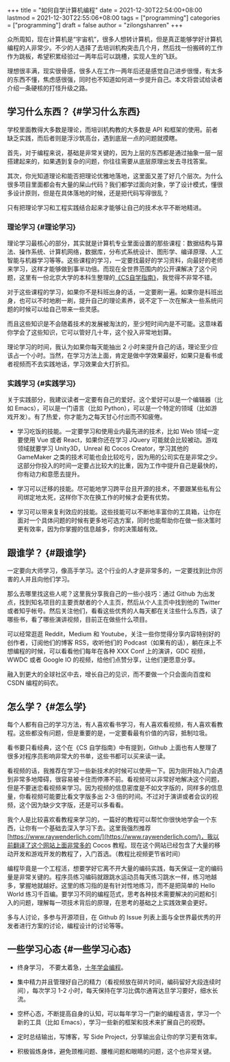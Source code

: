 +++
title = "如何自学计算机编程"
date = 2021-12-30T22:54:00+08:00
lastmod = 2021-12-30T22:55:06+08:00
tags = ["programming"]
categories = ["programming"]
draft = false
author = "zilongshanren"
+++

众所周知，现在计算机是“宇宙机”，很多人想转计算机，但是真正能够学好计算机编程的人非常少。不少的人选择了去培训机构突击几个月，然后找一份搬砖的工作作为跳板，希望积累经验过一两年后可以跳槽，实现人生的飞跃。

理想很丰满，现实很骨感，很多人在工作一两年后还是感觉自己进步很慢，有太多的东西不懂，焦虑感很强，同时也不知道如何进一步提升自己。本文将尝试给读者介绍一条硬核的打怪升级之路。


## 学习什么东西？ {#学习什么东西}

学校里面教得大多数是理论，而培训机构教的大多数是 API 和框架的使用。前者缺乏实践，而后者则是浮沙筑高台，遇到底层一点的问题就摸瞎。

首先，对于编程来说，基础是非常关键的，因为上层的东西都是通过抽象一层一层搭建起来的，如果遇到复杂的问题，你往往需要从底层原理出发去寻找答案。

其次，你光知道理论和能否把理论优雅地落地，这里面又差了好几个层次。为什么很多项目里面都会有大量的屎山代码？我们都学过面向对象，学了设计模式，懂很多设计原则，但是在具体落地的时候，还是把代码写得很乱？

只有把理论学习和工程实践结合起来才能够让自己的技术水平不断地精进。


### 理论学习 {#理论学习}

理论学习最核心的部分，其实就是计算机专业里面设置的那些课程：数据结构与算法、操作系统、计算机网络，数据库，分布式系统设计、图形学、编译原理、人工智能与机器学习等等。这些课程的学习，一定要找最好的学习资料，向最好的老师来学习，这样才能够做到事半功倍。而现在全世界范围内的公开课解决了这个问题，这里有一份北京大学的本科生整理的[《CS自学指南》](https://csdiy.wiki/)，我觉得不非常不错。

对于这些课程的学习，如果你不是科班出身的话，一定要刷一遍。如果你是科班出身，也可以不时地刷一刷，提升自己的理论素养，说不定下一次在解决一些系统问题的时候可以给自己带来一些灵感。

而且这些知识是不会随着技术的发展被淘汰的，至少短时间内是不可能。这意味着你学会了这些知识，它可以管好几十年，这个投入非常地划算。

理论学习的时间，我认为如果你每天能抽出 2 小时来提升自己的话，理论至少应该占一个小时。当然，在学习方法上面，肯定是做中学效果最好，如果只是看书或者视频而不去实践地话，学习效果会大打折扣。


### 实践学习 {#实践学习}

关于实践部分，我建议读者一定要有自己的爱好。这个爱好可以是一个编辑器（比如 Emacs），可以是一门语言（比如 Python），可以是一个特定的领域（比如游戏开发）。有了热爱，你才能为之每天甘心付出而不知疲倦。

-   学习吃饭的技能。一定要学习和使用业内最先进的技术，比如 Web 领域一定要使用 Vue 或者 React，如果你还在学习 JQuery 可能就会比较被动。游戏领域就要学习 Unity3D，Unreal 和 Cocos Creator，学习其他的 GameMaker 之类的技术可能也会比较吃亏，因为用的公司实在是非常之少。这部分你投入的时间一定要占比较大的比重，因为工作中提升自己是最快的，你有动力和意愿去提升。

-   学习可以迁移的技能。尽可能地学习跨平台且开源的技术，不要跟某些私有公司绑定地太死，这样你下次在换工作的时候才会更有优势。

-   学习可以带来复利效应的技能。这些技能可以不断地丰富你的工具箱，让你在面对一个具体问题的时候有更多地可选方案，同时也能帮助你在做一些决策时更有效率，因为你掌握的信息越多，你的决策越有效。


## 跟谁学？ {#跟谁学}

一定要向大师学习，像高手学习。这个行业的人才是非常多的，一定要找到比你厉害的人并且向他们学习。

那么去哪里找这些人呢？这里我分享我自己的一些小技巧：通过 Github 为出发点，找到知名项目的主要贡献者的个人主页，然后从个人主页中找到他的 Twitter 或者知乎帐号。然后关注他们，看看这些优秀的人每天都在关注些什么东西，读了哪些书，看了哪些演讲视频，目前正在做些什么项目。

可以经常逛逛 Reddit，Medium 和 Youtube，关注一些你觉得分享内容特别好的创作者，订阅他们的博客 RSS，收听他们的 Podcast（如果有的话），躺在床上不想编程的时候，可以看看他们每年在各种
XXX Conf 上的演讲，GDC 视频，WWDC 或者 Google IO 的视频，给他们点赞分享，让他们更愿意分享。

融入到更大的全球社区中去，增长自己的见识，而不要做一个只会面向百度和 CSDN 编程的码农。


## 怎么学？ {#怎么学}

每个人都有自己的学习方法，有人喜欢看书学习，有人喜欢看视频，有人喜欢看教程。这些都没有问题，但是重要的是，一定要看最有价值的内容，抵制垃圾。

看书要只看经典，这个在《CS 自学指南》中有提到，Github 上面也有人整理了很多对程序员影响非常大的书单，这些书都可以买来读一读。

看视频的话，我推荐在学习一些新技术的时候可以使用一下。因为刚开始入门会遇到非常多地障碍，很容易被卡住而停滞不前。看视频可以非常好地解决这个问题，但是不要迷恋看视频来学习。因为视频的信息密度是不如文字版的，同样多的信息量，你看视频可能要比看文字版多出 2-3 倍的时间。不过对于演讲或者会议的视频，这个因为缺少文字版，还是可以多看看。

我个人是比较喜欢看教程来学习的，一篇好的教程可以帮忙你很快地学会一个东西，让你有一个基础去深入学习下去。这里我强烈推荐 [https://www.raywenderlich.com/](https://www.raywenderlich.com/)，我以前翻译了这个网站上面非常多的 Cocos 教程。现在这个网站已经包含了大量的移动开发和游戏开发的教程了，入门首选。（教程比视频更节省时间）

编程毕竟是一个工程活，想要学好它离不开大量的编码实践，每天保证一定的编码量是非常关键的。程序员练习编码就跟跳水运动员每天练习跳水一样，练习地越多，掌握地就越好。这里的练习指的是有针对性地练习，而不是把简单的 Hello World 练习千百编。要学习不同的编程范式，思考各种技术需要解决的问题和引入的问题，理解每一项技术背后的原理，在思考的基础之上实践效果会更好。

多与人讨论，多参与开源项目，在 Github 的 Issue 列表上面与全世界最优秀的开发者进行方案的讨论，编程设计的讨论等等。


## 一些学习心态 {#一些学习心态}

-   终身学习， 不要太着急，[十年学会编程](http://daiyuwen.freeshell.org/gb/misc/21-days-cn.html)。

-   集中精力并且管理好自己的精力（看视频放在碎片时间，编码留好大段连续时间），每次学习 1-2 小时，每天保持在学习比偶尔通宵达旦学习要好，细水长流。

-   空杯心态，不断提高自身的认知，可以每年学习一门新的编程语言，学习一个新的工具（比如 Emacs），学习一些新的框架和技术来扩展自己的视野。

-   定时总结输出，写博客，写 Side Project，分享输出会让你的学习更有效率。

-   积极锻炼身体，避免颈椎问题、腰椎问题和眼睛的问题，这个也非常关键。
